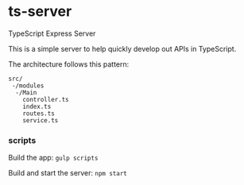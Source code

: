 # ts-server
TypeScript Express Server

This is a simple server to help quickly develop out APIs in TypeScript.

The architecture follows this pattern:
```
src/
 -/modules
  -/Main
    controller.ts
    index.ts
    routes.ts
    service.ts
```



### scripts
Build the app: 
`gulp scripts`

Build and start the server:
`npm start`
